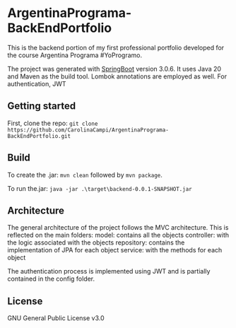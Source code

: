 # ArgentinaPrograma-BackEndPortfolio

This is the backend portion of my first professional portfolio developed for the course Argentina Programa #YoProgramo.

The project was generated with [SpringBoot](https://spring.io/) version 3.0.6.
It uses Java 20 and Maven as the build tool. Lombok annotations are employed as well.
For authentication, JWT

## Getting started 

First, clone the repo: `git clone https://github.com/CarolinaCampi/ArgentinaPrograma-BackEndPortfolio.git`

## Build

To create the .jar: `mvn clean` followed by `mvn package`.

To run the.jar: `java -jar .\target\backend-0.0.1-SNAPSHOT.jar`

## Architecture

The general architecture of the project follows the MVC architecture. This is reflected on the main folders: 
model: contains all the objects
controller: with the logic associated with the objects
repository: contains the implementation of JPA for each object
service: with the methods for each object

The authentication process is implemented using JWT and is partially contained in the config folder. 

## License

GNU General Public License v3.0

